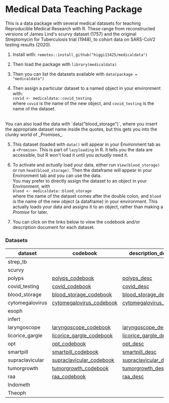 # Medical Data Teaching Package

This is a data package with several medical datasets for teaching Reproducible Medical Research with R. These range from reconstructed versions of James Lind's scurvy dataset (1757) and the original Streptomycin for Tuberculosis trial (1948), to cohort data on SARS-CoV2 testing results (2020).

1. Install with: `remotes::install_github("higgi13425/medicaldata")`    

2. Then load the package with `library(medicaldata)`    
3. Then you can list the datasets available with `data(package = "medicaldata")`    

4. Then assign a particular dataset to a named object in your environment with: <br>
`covid <- medicaldata::covid_testing` <br>
where `covid` is the name of the new object,
and `covid_testing` is the name of the dataset.<br>
<br>
You can also load the data with `data("blood_storage")`, 
where you insert the appropriate dataset name inside the quotes, but this gets you into the clunky world of _Promises_.

5. This dataset (loaded with `data()` will appear in your Environment tab as a `<Promise>`. This is part of `lazyloading` in R. It tells you the data are accessible, but R won't load it until you _actually_ need it.

6. To activate and _actually_ load your data, either run `View(blood_storage)` or run `head(blood_storage)`. Then the dataframe will appear in your Environment tab and you can use the data. <br>
You may prefer to directly assign the dataset to an object in your Environment, with <br>
`blood <- medicaldata::blood_storage` <br>
where the name of the dataset comes after the double colon, and `blood` is the name of the new object (a dataframe) in your environment. This actually loads your data and assigns it to an object, rather than making a _Promise_ for later.

7. You can click on the links below to view the codebook and/or description document for each dataset. <br>


### Datasets
| dataset         | codebook                 | description_doc          |
|-----------------|--------------------------|--------------------------|
|strep_tb| | |
|scurvy| | |
|polyps|[polyps_codebook](https://github.com/higgi13425/medicaldata/blob/master/codebooks/polyps_codebook.pdf)|[polyps_desc](https://github.com/higgi13425/medicaldata/blob/master/description_docs/polyps_desc.pdf)|
| covid_testing    | [covid_codebook](https://github.com/higgi13425/medicaldata/blob/master/codebooks/covid_testing_codebook.pdf)     |[covid_desc](https://github.com/higgi13425/medicaldata/blob/master/description_docs/covid_desc.pdf)  |
| blood_storage   | [blood_storage_codebook](https://github.com/higgi13425/medicaldata/blob/master/codebooks/blood_storage_code.pdf)| [blood_storage_desc](https://github.com/higgi13425/medicaldata/blob/master/description_docs/blood_storage_desc.pdf)   |
| cytomegalovirus | [cytomegalovirus_codebook](https://www.causeweb.org/tshs/datasets/Cytomegalovirus%20Data%20Dictionary.pdf)| [cytomegalovirus_desc](https://www.causeweb.org/tshs/datasets/Cytomegalovirus%20Dataset%20Introduction.pdf)  |
| esoph           |            |             |
| infert          | |         |
| laryngoscope    |[laryngoscope_codebook](https://www.causeweb.org/tshs/datasets/Laryngoscope%20Data%20Dictionary.pdf)| [laryngoscope_desc](https://www.causeweb.org/tshs/datasets/Laryngoscope%20Dataset%20Introduction.pdf)  |
| licorice_gargle | [licorice_gargle_codebook](https://www.causeweb.org/tshs/datasets/Licorice%20Gargle%20Data%20Dictionary.pdf)| [licorice_gargle_desc](https://www.causeweb.org/tshs/datasets/Licorice%20Gargle%20Dataset%20Introduction.pdf) |
| opt             | [opt_codebook](https://www.causeweb.org/tshs/datasets/OPT_Data_Dictionary.pdf)| [opt_desc](https://www.causeweb.org/tshs/datasets/OPT_Dataset_Introduction.pdf)      |
| smartpill       | [smartpill_codebook](https://www.causeweb.org/tshs/datasets/Smart%20Pill%20Data%20Dictionary.pdf)| [smartpill_desc](https://www.causeweb.org/tshs/datasets/Smart%20Pill%20Dataset%20Introduction.pdf)     |
| supraclavicular | [supraclavicular_codebook](https://www.causeweb.org/tshs/datasets/Supraclavicular%20Data%20Dictionary.pdf)| [supraclavicular_desc](https://www.causeweb.org/tshs/datasets/Supraclavicular%20Dataset%20Introduction.pdf)    |
| tumorgrowth     | [tumorgrowth_codebook](https://www.causeweb.org/tshs/datasets/tumorgrowth_dictionary.pdf)| [tumorgrowth_desc](https://www.causeweb.org/tshs/datasets/tumorgrowth_introduction.pdf) |
| raa    | [raa_codebook](https://www.causeweb.org/tshs/datasets/RheumArth_Tx_AgeComparisons_Data%20Dictionary.pdf) |[raa_desc](https://www.causeweb.org/tshs/datasets/RheumArth_Tx_AgeComparisons_Dataset%20Introduction.pdf) |
| Indometh        |          |          |
| Theoph          |          |           |






